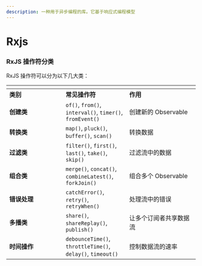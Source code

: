 ```yaml
---
description: 一种用于异步编程的库。它基于响应式编程模型
---
```


# Rxjs

### **RxJS 操作符分类**

RxJS 操作符可以分为以下几大类：

<table data-header-hidden><thead><tr><th width="134"></th><th></th><th width="168.727294921875"></th></tr></thead><tbody><tr><td><strong>类别</strong></td><td><strong>常见操作符</strong></td><td><strong>作用</strong></td></tr><tr><td><strong>创建类</strong></td><td><code>of()</code>, <code>from()</code>, <code>interval()</code>, <code>timer()</code>, <code>fromEvent()</code></td><td>创建新的 Observable</td></tr><tr><td><strong>转换类</strong></td><td><code>map()</code>, <code>pluck()</code>, <code>buffer()</code>, <code>scan()</code></td><td>转换数据</td></tr><tr><td><strong>过滤类</strong></td><td><code>filter()</code>, <code>first()</code>, <code>last()</code>, <code>take()</code>, <code>skip()</code></td><td>过滤流中的数据</td></tr><tr><td><strong>组合类</strong></td><td><code>merge()</code>, <code>concat()</code>, <code>combineLatest()</code>, <code>forkJoin()</code></td><td>组合多个 Observable</td></tr><tr><td><strong>错误处理</strong></td><td><code>catchError()</code>, <code>retry()</code>, <code>retryWhen()</code></td><td>处理流中的错误</td></tr><tr><td><strong>多播类</strong></td><td><code>share()</code>, <code>shareReplay()</code>, <code>publish()</code></td><td>让多个订阅者共享数据流</td></tr><tr><td><strong>时间操作</strong></td><td><code>debounceTime()</code>, <code>throttleTime()</code>, <code>delay()</code>, <code>timeout()</code></td><td>控制数据流的速率</td></tr></tbody></table>
